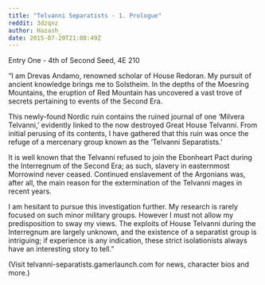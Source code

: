 ```yaml
---
title: "Telvanni Separatists - 1. Prologue"
reddit: 3dzqnz
author: Hazash_
date: 2015-07-20T21:08:49Z
---
```


Entry One - 4th of Second Seed, 4E 210

“I am Drevas Andamo, renowned scholar of House Redoran. My pursuit of ancient knowledge brings me to Solstheim. In the depths of the Moesring Mountains, the eruption of Red Mountain has uncovered a vast trove of secrets pertaining to events of the Second Era.

This newly-found Nordic ruin contains the ruined journal of one ‘Milvera Telvanni,’ evidently linked to the now destroyed Great House Telvanni. From initial perusing of its contents, I have gathered that this ruin was once the refuge of a mercenary group known as the ‘Telvanni Separatists.’

It is well known that the Telvanni refused to join the Ebonheart Pact during the Interregnum of the Second Era; as such, slavery in easternmost Morrowind never ceased. Continued enslavement of the Argonians was, after all, the main reason for the extermination of the Telvanni mages in recent years.

I am hesitant to pursue this investigation further. My research is rarely focused on such minor military groups. However I must not allow my predisposition to sway my views. The exploits of House Telvanni during the Interregnum are largely unknown, and the existence of a separatist group is intriguing; if experience is any indication, these strict isolationists always have an interesting story to tell.”

(Visit telvanni-separatists.gamerlaunch.com for news, character bios and more.)
